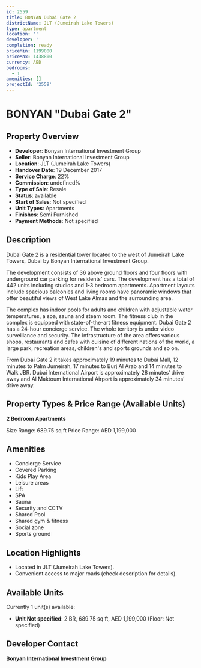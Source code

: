 ```yaml
---
id: 2559
title: BONYAN Dubai Gate 2
districtName: JLT (Jumeirah Lake Towers)
type: apartment
location: ''
developer: ''
completion: ready
priceMin: 1199000
priceMax: 1438800
currency: AED
bedrooms:
  - 1
amenities: []
projectId: '2559'
---
```


# BONYAN "Dubai Gate 2"

## Property Overview
- **Developer**: Bonyan International Investment Group
- **Seller**: Bonyan International Investment Group
- **Location**: JLT (Jumeirah Lake Towers)
- **Handover Date**: 19 December 2017
- **Service Charge**: 22%
- **Commission**: undefined%
- **Type of Sale**: Resale
- **Status**: available
- **Start of Sales**: Not specified
- **Unit Types**: Apartments
- **Finishes**: Semi Furnished
- **Payment Methods**: Not specified

## Description
Dubai Gate 2 is a residential tower located to the west of Jumeirah Lake Towers, Dubai by Bonyan International Investment Group.

The development consists of 36 above ground floors and four floors with underground car parking for residents' cars. The development has a total of 442 units including studios and 1-3 bedroom apartments. Apartment layouts include spacious balconies and living rooms have panoramic windows that offer beautiful views of West Lake Almas and the surrounding area.

The complex has indoor pools for adults and children with adjustable water temperatures, a spa, sauna and steam room. The fitness club in the complex is equipped with state-of-the-art fitness equipment. Dubai Gate 2 has a 24-hour concierge service. The whole territory is under video surveillance and security. The infrastructure of the area offers various shops, restaurants and cafes with cuisine of different nations of the world, a large park, recreation areas, children's and sports grounds and so on. 

From Dubai Gate 2 it takes approximately 19 minutes to Dubai Mall, 12 minutes to Palm Jumeirah, 17 minutes to Burj Al Arab and 14 minutes to Walk JBR. Dubai International Airport is approximately 28 minutes‘ drive away and Al Maktoum International Airport is approximately 34 minutes’ drive away.

## Property Types & Price Range (Available Units)
**2 Bedroom Apartments**

Size Range: 689.75 sq ft
Price Range: AED 1,199,000

## Amenities
- Concierge Service
- Covered Parking
- Kids Play Area
- Leisure areas
- Lift
- SPA
- Sauna
- Security and CCTV
- Shared Pool
- Shared gym & fitness
- Social zone
- Sports ground

## Location Highlights
- Located in JLT (Jumeirah Lake Towers).
- Convenient access to major roads (check description for details).

## Available Units
Currently 1 unit(s) available:
- **Unit Not specified**: 2 BR, 689.75 sq ft, AED 1,199,000 (Floor: Not specified)

## Developer Contact
**Bonyan International Investment Group**

